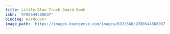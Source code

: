 ```yaml
---
title: Little Blue Truck Board Book
isbn: '9780544568037'
binding: Hardcover
image_path: 'https://images.booksense.com/images/037/568/9780544568037.jpg'
---
```


